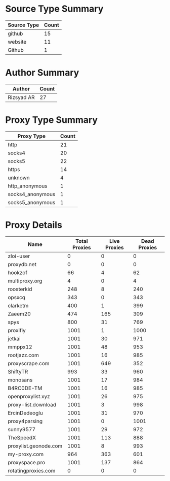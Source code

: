 # Source Type Summary

| Source Type | Count |
|-------------|-------|
| github | 15 |
| website | 11 |
| Github | 1 |


# Author Summary

| Author | Count |
|--------|-------|
| Rizsyad AR | 27 |


# Proxy Type Summary

| Proxy Type | Count |
|------------|-------|
| http | 21 |
| socks4 | 20 |
| socks5 | 22 |
| https | 14 |
| unknown | 4 |
| http_anonymous | 1 |
| socks4_anonymous | 1 |
| socks5_anonymous | 1 |


# Proxy Details

| Name | Total Proxies | Live Proxies | Dead Proxies |
|------|---------------|--------------|---------------|
| zloi-user | 0 | 0 | 0 |
| proxydb.net | 0 | 0 | 0 |
| hookzof | 66 | 4 | 62 |
| multiproxy.org | 4 | 0 | 4 |
| roosterkid | 248 | 8 | 240 |
| opsxcq | 343 | 0 | 343 |
| clarketm | 400 | 1 | 399 |
| Zaeem20 | 474 | 165 | 309 |
| spys | 800 | 31 | 769 |
| proxifly | 1001 | 1 | 1000 |
| jetkai | 1001 | 30 | 971 |
| mmppx12 | 1001 | 48 | 953 |
| rootjazz.com | 1001 | 16 | 985 |
| proxyscrape.com | 1001 | 649 | 352 |
| ShiftyTR | 993 | 33 | 960 |
| monosans | 1001 | 17 | 984 |
| B4RC0DE-TM | 1001 | 16 | 985 |
| openproxylist.xyz | 1001 | 26 | 975 |
| proxy-list.download | 1001 | 3 | 998 |
| ErcinDedeoglu | 1001 | 31 | 970 |
| proxy4parsing | 1001 | 0 | 1001 |
| sunny9577 | 1001 | 29 | 972 |
| TheSpeedX | 1001 | 113 | 888 |
| proxylist.geonode.com | 1001 | 8 | 993 |
| my-proxy.com | 964 | 363 | 601 |
| proxyspace.pro | 1001 | 137 | 864 |
| rotatingproxies.com | 0 | 0 | 0 |
